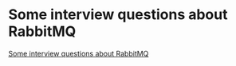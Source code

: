 # Some interview questions about RabbitMQ
[Some interview questions about RabbitMQ](https://aiwithcloud.com/2022/09/19/some_interview_questions_about_rabbitmq/)
